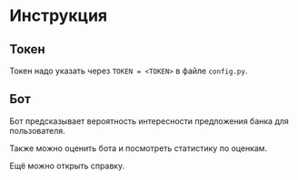 # Инструкция
## Токен
Токен надо указать через `TOKEN = <TOKEN>` в файле `config.py`.
## Бот
Бот предсказывает вероятность интересности предложения банка для пользователя.

Также можно оценить бота и посмотреть статистику по оценкам.

Ещё можно открыть справку.

